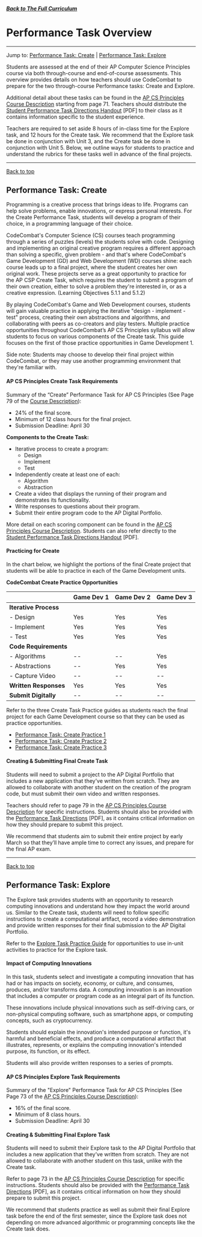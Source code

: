 
##### [Back to The Full Curriculum](/apcsp/curriculum) 
# Performance Task Overview

-----
Jump to: [Performance Task: Create](#performance-task-create) | [Performance Task: Explore](#performance-task-explore) 

Students are assessed at the end of their AP Computer Science Principles course via both through-course and end-of-course assessments. This overview provides details on how teachers should use CodeCombat to prepare for the two through-course Performance tasks: Create and Explore. 

Additional detail about these tasks can be found in the [AP CS Principles Course Description](https://secure-media.collegeboard.org/digitalServices/pdf/ap/ap-computer-science-principles-course-and-exam-description.pdf) starting from page 71. Teachers should distribute the [Student Performance Task Directions Handout](https://apcentral.collegeboard.org/pdf/ap-csp-student-task-directions.pdf) [PDF] to their class as it contains information specific to the student experience. 

Teachers are required to set aside 8 hours of in-class time for the Explore task, and 12 hours for the Create task. We recommend that the Explore task be done in conjunction with Unit 3, and the Create task be done in conjunction with Unit 5. Below, we outline ways for students to practice and understand the rubrics for these tasks well in advance of the final projects. 

-----
[Back to top](#site-content-area)

## Performance Task: Create
Programming is a creative process that brings ideas to life. Programs can help solve problems, enable innovations, or express personal interests. For the Create Performance Task, students will develop a program of their choice, in a programming language of their choice.

CodeCombat's Computer Science (CS) courses teach programming through a series of puzzles (levels) the students solve with code. Designing and implementing an original creative program requires a different approach than solving a specific, given problem - and that's where CodeCombat's Game Development (GD) and Web Development (WD) courses shine: each course leads up to a final project, where the student creates her own original work. These projects serve as a great opportunity to practice for the AP CSP Create Task, which requires the student to submit a program of their own creation, either to solve a problem they're interested in, or as a creative expression. (Learning Objectives 5.1.1 and 5.1.2)

By playing CodeCombat's Game and Web Development courses, students will gain valuable practice in applying the iterative "design - implement - test" process, creating their own abstractions and algorithms, and collaborating with peers as co-creators and play testers. Multiple practice opportunities throughout CodeCombat’s AP CS Principles syllabus will allow students to focus on various components of the Create task. This guide focuses on the first of those practice opportunities in Game Development 1.

Side note: Students may choose to develop their final project within CodeCombat, or they may use another programming environment that they're familiar with.

#### **AP CS Principles Create Task Requirements**
Summary of the “Create” Performance Task for AP CS Principles (See Page 79 of the [Course Description](https://secure-media.collegeboard.org/digitalServices/pdf/ap/ap-computer-science-principles-course-and-exam-description.pdf)):
- 24% of the final score.
- Minimum of 12 class hours for the final project.
- Submission Deadline: April 30

**Components to the Create Task:**
- Iterative process to create a program:
    - Design
    - Implement
    - Test
- Independently create at least one of each:
    - Algorithm
    - Abstraction
- Create a video that displays the running of their program and demonstrates its functionality.
- Write responses to questions about their program.
- Submit their entire program code to the AP Digital Portfolio.

More detail on each scoring component can be found in the [AP CS Principles Course Description](https://secure-media.collegeboard.org/digitalServices/pdf/ap/ap-computer-science-principles-course-and-exam-description.pdf). Students can also refer directly to the [Student Performance Task Directions Handout](https://apcentral.collegeboard.org/pdf/ap-csp-student-task-directions.pdf) [PDF].  


#### **Practicing for Create**

In the chart below, we highlight the portions of the final Create project that students will be able to practice in each of the Game Development units.  

**CodeCombat Create Practice Opportunities**

|                       | Game Dev 1 | Game Dev 2 | Game Dev 3 |
|-----------------------|------------|------------|------------|
| **Iterative Process** |            |            |            |
| - Design              |    Yes     |    Yes     |    Yes     |
| - Implement           |    Yes     |    Yes     |    Yes     |
| - Test                |    Yes     |    Yes     |    Yes     |
| **Code Requirements** |            |            |            |
| - Algorithms          |     --     |     --     |    Yes     |
| - Abstractions        |     --     |    Yes     |    Yes     |
| - Capture Video       |     --     |     --     |     --     |
| **Written Responses** |    Yes     |    Yes     |    Yes     |
| **Submit Digitally**  |     --     |     --     |     --     |


Refer to the three Create Task Practice guides as students reach the final project for each Game Development course so that they can be used as practice opportunities. 

- [Performance Task: Create Practice 1](/apcsp/markdown/create-task-practice-1)
- [Performance Task: Create Practice 2](/apcsp/markdown/create-task-practice-2)
- [Performance Task: Create Practice 3](/apcsp/markdown/create-task-practice-3)


#### **Creating & Submitting Final Create Task**
Students will need to submit a project to the AP Digital Portfolio that includes a new application that they’ve written from scratch. They are allowed to collaborate with another student on the creation of the program code, but must submit their own video and written responses. 

Teachers should refer to page 79 in the [AP CS Principles Course Description](https://secure-media.collegeboard.org/digitalServices/pdf/ap/ap-computer-science-principles-course-and-exam-description.pdf) for specific instructions. Students should also be provided with the [Performance Task Directions](https://apcentral.collegeboard.org/pdf/ap-csp-student-task-directions.pdf) [PDF], as it contains critical information on how they should prepare to submit this project.  

We recommend that students aim to submit their entire project by early March so that they’ll have ample time to correct any issues, and prepare for the final AP exam. 

-----
[Back to top](#site-content-area)

## Performance Task: Explore 

The Explore task provides students with an opportunity to research computing innovations and understand how they impact the world around us. Similar to the Create task, students will need to follow specific instructions to create a computational artifact, record a video demonstration and provide written responses for their final submission to the AP Digital Portfolio. 

Refer to the [Explore Task Practice Guide](/apcsp/curriculum/explore) for opportunities to use in-unit activities to practice for the Explore task. 

#### **Impact of Computing Innovations**

In this task, students select and investigate a computing innovation that has had or has impacts on society, economy, or culture, and consumes, produces, and/or transforms data. A computing innovation is an innovation that includes a computer or program code as an integral part of its function.

These innovations include physical innovations such as self-driving cars, or non-physical computing software, such as smartphone apps, or computing concepts, such as cryptocurrency.

Students should explain the innovation's intended purpose or function, it's harmful and beneficial effects, and produce a computational artifact that illustrates, represents, or explains the computing innovation's intended purpose, its function, or its effect.

Students will also provide written responses to a series of prompts.

#### **AP CS Principles Explore Task Requirements**

Summary of the "Explore" Performance Task for AP CS Principles (See Page 73 of the [AP CS Principles Course Description](https://secure-media.collegeboard.org/digitalServices/pdf/ap/ap-computer-science-principles-course-and-exam-description.pdf)):
- 16% of the final score.
- Minimum of 8 class hours.
- Submission Deadline: April 30

#### **Creating & Submitting Final Explore Task**
Students will need to submit their Explore task to the AP Digital Portfolio that includes a new application that they’ve written from scratch. They are not allowed to collaborate with another student on this task, unlike with the Create task. 

Refer to page 73 in the [AP CS Principles Course Description](https://secure-media.collegeboard.org/digitalServices/pdf/ap/ap-computer-science-principles-course-and-exam-description.pdf) for specific instructions. Students should also be provided with the [Performance Task Directions](https://apcentral.collegeboard.org/pdf/ap-csp-student-task-directions.pdf) [PDF], as it contains critical information on how they should prepare to submit this project.    

We recommend that students practice as well as submit their final Explore task before the end of the first semester, since the Explore task does not depending on more advanced algorithmic or programming concepts like the Create task does. 
